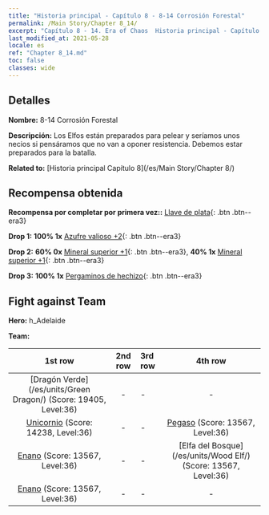 ```yaml
---
title: "Historia principal - Capítulo 8 - 8-14 Corrosión Forestal"
permalink: /Main Story/Chapter 8_14/
excerpt: "Capítulo 8 - 14. Era of Chaos  Historia principal - Capítulo 8_14. 8-14 Corrosión Forestal"
last_modified_at: 2021-05-28
locale: es
ref: "Chapter 8_14.md"
toc: false
classes: wide
---
```


## Detalles

 **Nombre:** 8-14 Corrosión Forestal

 **Descripción:** Los Elfos están preparados para pelear y seríamos unos necios si pensáramos que no van a oponer resistencia. Debemos estar preparados para la batalla.

 **Related to:** [Historia principal Capítulo 8](/es/Main Story/Chapter 8/)

## Recompensa obtenida

 **Recompensa por completar por primera vez::** [Llave de plata](/ItemsES/con_693/){: .btn .btn--era3}

 **Drop 1:** **100% 1x** [Azufre valioso +2](/ItemsES/mat_29/){: .btn .btn--era3}

 **Drop 2:** **60% 0x** [Mineral superior +1](/ItemsES/mat_19/){: .btn .btn--era3}, **40% 1x** [Mineral superior +1](/ItemsES/mat_19/){: .btn .btn--era3}

 **Drop 3:** **100% 1x** [Pergaminos de hechizo](/ItemsES/con_694/){: .btn .btn--era3}


## Fight against Team
 **Hero:** h_Adelaide

 **Team:**


  | 1st row | 2nd row | 3rd row | 4th row |
  |:----:|:----:|:----|:----:|
  | [Dragón Verde](/es/units/Green Dragon/) (Score: 19405, Level:36)  | - | - | - |
  | [Unicornio](/es/units/Unicorn/) (Score: 14238, Level:36)  | - | - | [Pegaso](/es/units/Pegasus/) (Score: 13567, Level:36)  |
  | [Enano](/es/units/Dwarf/) (Score: 13567, Level:36)  | - | - | [Elfa del Bosque](/es/units/Wood Elf/) (Score: 13567, Level:36)  |
  | [Enano](/es/units/Dwarf/) (Score: 13567, Level:36)  | - | - | - |


